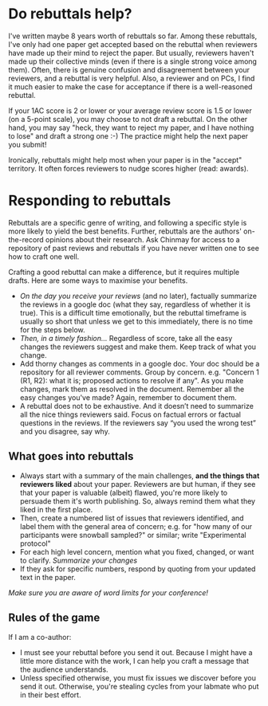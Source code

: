 # Do rebuttals help?
I've written maybe 8 years worth of rebuttals so far. Among these rebuttals,  I've only had one paper get accepted based on the rebuttal when reviewers have made up their mind to reject the paper. But usually, reviewers haven't made up their collective minds (even if there is a single strong voice among them). Often, there is genuine confusion and disagreement between your reviewers, and a rebuttal is very helpful. Also, a reviewer and on PCs, I find it much easier to make the case for acceptance if there is a well-reasoned rebuttal. 

If your 1AC score is 2 or lower or your average review score is 1.5 or lower (on a 5-point scale), you may choose to not draft a rebuttal. On the other hand, you may say "heck, they want to reject my paper, and I have nothing to lose" and draft a strong one :-) The practice might help the next paper you submit!

Ironically, rebuttals might help most when your paper is in the "accept" territory. It often forces reviewers to nudge scores higher (read: awards). 

# Responding to rebuttals
Rebuttals are a specific genre of writing, and following a specific style is more likely to yield the best benefits. Further, rebuttals are the authors' on-the-record opinions about their research. Ask Chinmay for access to a repository of past reviews and rebuttals if you have never written one to see how to craft one well. 

Crafting a good rebuttal can make a difference, but it requires multiple drafts. Here are some ways to maximise your benefits.

* *On the day you receive your reviews* (and no later), factually summarize the reviews in a google doc (what they say, regardless of whether it is true). This is a difficult time emotionally, but the rebuttal timeframe is usually so short that unless we get to this immediately, there is no time for the steps below.
* *Then, in a timely fashion...* Regardless of score, take all the easy changes the reviewers suggest and make them. Keep track of what you change. 
* Add thorny changes as comments in a google doc. Your doc should be a repository for all reviewer comments. Group by concern. e.g. "Concern 1 (R1, R2):  what it is;  proposed actions to resolve if any". As you make changes, mark them as resolved in the document. Remember all the easy changes you've made? Again, remember to document them. 
* A rebuttal does not to be exhaustive. And it doesn’t need to summarize all the nice things reviewers said. Focus on factual errors or factual questions in the reviews. If the reviewers say “you used the wrong test” and you disagree, say why.

## What goes into rebuttals
* Always start with a summary of the main challenges, **and the things that reviewers liked** about your paper. Reviewers are but human, if they see that your paper is valuable (albeit) flawed, you're more likely to persuade them it's worth publishing. So, always remind them what they liked in the first place. 
* Then, create a numbered list of issues that reviewers identified, and label them with the general area of concern; e.g. for "how many of our participants were snowball sampled?" or similar; write "Experimental protocol"
* For each high level concern, mention what you fixed, changed, or want to clarify. *Summarize your changes*
* If they ask for specific numbers, respond by quoting from your updated text in the paper. 

*Make sure you are aware of word limits for your conference!*

## Rules of the game
If I am a co-author: 
* I must see your rebuttal before you send it out. Because I might have a little more distance with the work, I can help you craft a message that the audience understands.
* Unless specified otherwise, you must fix issues we discover before you send it out. Otherwise, you're stealing cycles from your labmate who put in their best effort.
